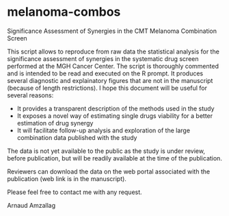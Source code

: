 # melanoma-combos
Significance Assessment of Synergies in the CMT Melanoma Combination Screen

This script allows to reproduce from raw data the statistical analysis for the significance assessment of synergies in the systematic drug screen performed at the MGH Cancer Center. The script is thoroughly commented and is intended to be read and executed on the R prompt. It produces several diagnostic and explainatory figures that are not in the manuscript (because of length restrictions). I hope this document will be useful for several reasons:
* It provides a transparent description of the methods used in the study
* It exposes a novel way of estimating single drugs viability for a better estimation of drug synergy
* It will facilitate follow-up analysis and exploration of the large combination data published with the study

The data is not yet available to the public as the study is under review, before publication, but will be readily available at the time of the publication. 

Reviewers can download the data on the web portal associated with the publication (web link is in the manuscript).

Please feel free to contact me with any request.

Arnaud Amzallag
